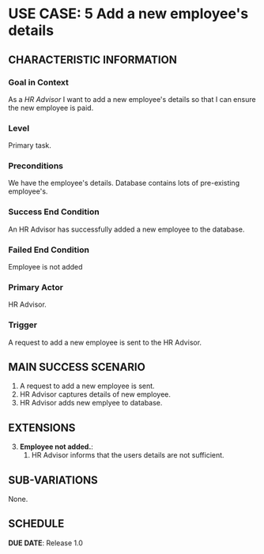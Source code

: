 # USE CASE: 5 Add a new employee's details

## CHARACTERISTIC INFORMATION

### Goal in Context

As a *HR Advisor* I want to add a new employee's details so that I can ensure the new employee is paid.

### Level

Primary task.

### Preconditions

We have the employee's details. Database contains lots of pre-existing employee's.

### Success End Condition

An HR Advisor has successfully added a new employee to the database.

### Failed End Condition

Employee is not added

### Primary Actor

HR Advisor.

### Trigger

A request to add a new employee is sent to the HR Advisor.

## MAIN SUCCESS SCENARIO

1. A request to add a new employee is sent.
2. HR Advisor captures details of new employee.
3. HR Advisor adds new emplyee to database.

## EXTENSIONS

3. **Employee not added.**:
    1. HR Advisor informs that the users details are not sufficient.

## SUB-VARIATIONS

None.

## SCHEDULE

**DUE DATE**: Release 1.0